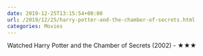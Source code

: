 ```yaml
---
date: 2019-12-25T13:15:54+00:00
url: /2019/12/25/harry-potter-and-the-chamber-of-secrets.html
categories: Movies
---
```

Watched Harry Potter and the Chamber of Secrets (2002) - ★★★




